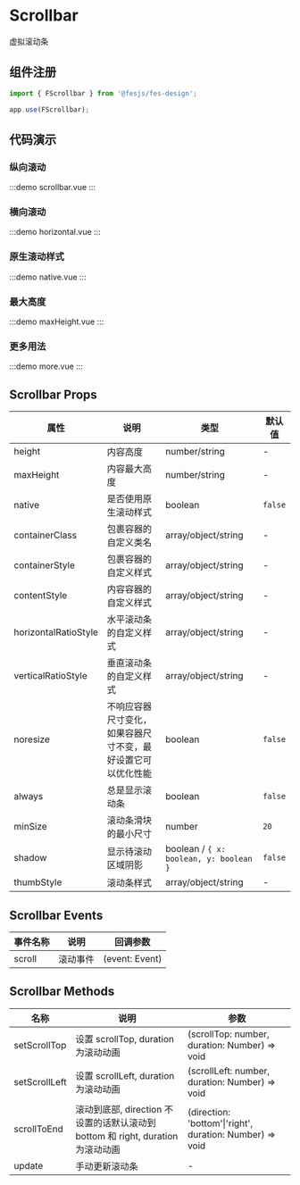 # Scrollbar

虚拟滚动条

## 组件注册

```js
import { FScrollbar } from '@fesjs/fes-design';

app.use(FScrollbar);
```

## 代码演示

### 纵向滚动

:::demo
scrollbar.vue
:::

### 横向滚动

:::demo
horizontal.vue
:::

### 原生滚动样式

:::demo
native.vue
:::

### 最大高度

:::demo
maxHeight.vue
:::

### 更多用法

:::demo
more.vue
:::

## Scrollbar Props

| 属性                 | 说明                                                         | 类型                                   | 默认值  |
| -------------------- | ------------------------------------------------------------ | -------------------------------------- | ------- |
| height               | 内容高度                                                     | number/string                          | -       |
| maxHeight            | 内容最大高度                                                 | number/string                          | -       |
| native               | 是否使用原生滚动样式                                         | boolean                                | `false` |
| containerClass       | 包裹容器的自定义类名                                         | array/object/string                    | -       |
| containerStyle       | 包裹容器的自定义样式                                         | array/object/string                    | -       |
| contentStyle         | 内容容器的自定义样式                                         | array/object/string                    | -       |
| horizontalRatioStyle | 水平滚动条的自定义样式                                       | array/object/string                    | -       |
| verticalRatioStyle   | 垂直滚动条的自定义样式                                       | array/object/string                    | -       |
| noresize             | 不响应容器尺寸变化，如果容器尺寸不变，最好设置它可以优化性能 | boolean                                | `false` |
| always               | 总是显示滚动条                                               | boolean                                | `false` |
| minSize              | 滚动条滑块的最小尺寸                                         | number                                 | `20`    |
| shadow               | 显示待滚动区域阴影                                           | boolean / `{ x: boolean, y: boolean }` | `false` |
| thumbStyle           | 滚动条样式                                                   | array/object/string                    | -       |

## Scrollbar Events

| 事件名称 | 说明     | 回调参数       |
| -------- | -------- | -------------- |
| scroll   | 滚动事件 | (event: Event) |

## Scrollbar Methods

| 名称          | 说明                                                                            | 参数                                                     |
| ------------- | ------------------------------------------------------------------------------- | -------------------------------------------------------- |
| setScrollTop  | 设置 scrollTop, duration 为滚动动画                                             | (scrollTop: number, duration: Number) => void            |
| setScrollLeft | 设置 scrollLeft, duration 为滚动动画                                            | (scrollLeft: number, duration: Number) => void           |
| scrollToEnd   | 滚动到底部, direction 不设置的话默认滚动到 bottom 和 right, duration 为滚动动画 | (direction: 'bottom'\|'right', duration: Number) => void |
| update        | 手动更新滚动条                                                                  | -                                                        |
